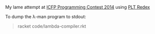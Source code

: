 My lame attempt at [ICFP Programming Contest 2014](http://icfpcontest.org/) using [PLT Redex](http://redex.racket-lang.org/)

To dump the λ-man program to stdout:
> racket code/lambda-compiler.rkt
